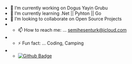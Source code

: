 - 🔭 I’m currently working on Dogus Yayin Grubu
- 🌱 I’m currently learning .Net || Pyhton || Go
- 👯 I’m looking to collaborate on Open Source Projects
- - 📫 How to reach me: ... semihesenturk@icloud.com
- - ⚡ Fun fact: ... Coding, Camping
- - [![Github Badge](https://img.shields.io/badge/-Github-000?style=quare&labelColor=000&logo=Github&logoColor=white&link=https://github.com/semihesenturk)](https://github.com/semihesenturk) 


<!--
**semihesenturk/semihesenturk** is a ✨ _special_ ✨ repository because its `README.md` (this file) appears on your GitHub profile.

Here are some ideas to get you started:


- 🤔 I’m looking for help with ...
- 💬 Ask me about ...

- 😄 Pronouns: ...

-->
